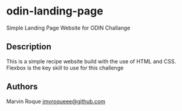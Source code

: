 # odin-landing-page
Simple Landing Page Website for ODIN Challange

## Description

This is a simple recipe website build with the use of HTML and CSS.
Flexbox is the key skill to use for this challenge

## Authors

Marvin Roque
jmvroqueee@github.com